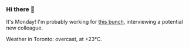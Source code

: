 ### Hi there :wave:

It's Monday! I'm probably working for [this bunch](https://github.com/kohofinancial), interviewing a potential new colleague.

Weather in Toronto: overcast, at +23°C.
